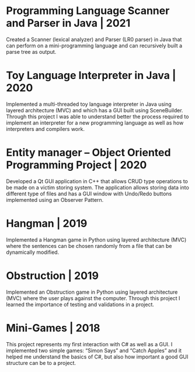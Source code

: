 # Programming Language Scanner and Parser in Java | 2021
Created a Scanner (lexical analyzer) and Parser (LR0 parser) in Java that can perform on a mini-programming language and can recursively built a parse tree as output. 
# Toy Language Interpreter in Java | 2020
Implemented a multi-threaded toy language interpreter in Java using layered architecture (MVC) and which has a GUI built using SceneBuilder. Through this project I was able to understand better the process required to implement an interpreter for a new programming language as well as how interpreters and compilers work.
# Entity manager – Object Oriented Programming Project | 2020
Developed a Qt GUI application in C++ that allows CRUD type operations to be made on a victim storing system. The application allows storing data into different type of files and has a GUI window with Undo/Redo buttons implemented using an Observer Pattern.
# Hangman | 2019
Implemented a Hangman game in Python using layered architecture (MVC) where the sentences can be chosen randomly from a file that can be dynamically modified.
# Obstruction | 2019
Implemented an Obstruction game in Python using layered architecture (MVC) where the user plays against the computer. Through this project I learned the importance of testing and validations in a project.
# Mini-Games | 2018
This project represents my first interaction with C# as well as a GUI. I implemented two simple games: “Simon Says” and “Catch Apples” and it helped me understand the basics of C#, but also how important a good GUI structure can be to a project.

